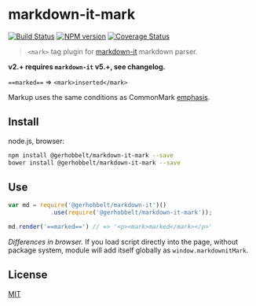 # markdown-it-mark

[![Build Status](https://img.shields.io/travis/GerHobbelt/markdown-it-mark/master.svg?style=flat)](https://travis-ci.org/GerHobbelt/markdown-it-mark)
[![NPM version](https://img.shields.io/npm/v/@gerhobbelt/markdown-it-mark.svg?style=flat)](https://www.npmjs.org/package/@gerhobbelt/markdown-it-mark)
[![Coverage Status](https://img.shields.io/coveralls/GerHobbelt/markdown-it-mark/master.svg?style=flat)](https://coveralls.io/r/GerHobbelt/markdown-it-mark?branch=master)

> `<mark>` tag plugin for [markdown-it](https://github.com/markdown-it/markdown-it) markdown parser.

__v2.+ requires `markdown-it` v5.+, see changelog.__

`==marked==` => `<mark>inserted</mark>`

Markup uses the same conditions as CommonMark [emphasis](http://spec.commonmark.org/0.15/#emphasis-and-strong-emphasis).


## Install

node.js, browser:

```bash
npm install @gerhobbelt/markdown-it-mark --save
bower install @gerhobbelt/markdown-it-mark --save
```

## Use

```js
var md = require('@gerhobbelt/markdown-it')()
            .use(require('@gerhobbelt/markdown-it-mark'));

md.render('==marked==') // => '<p><mark>marked</mark></p>'
```

_Differences in browser._ If you load script directly into the page, without
package system, module will add itself globally as `window.markdownitMark`.


## License

[MIT](https://github.com/GerHobbelt/markdown-it-mark/blob/master/LICENSE)
